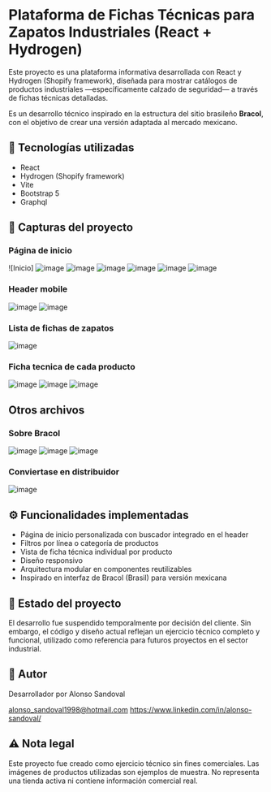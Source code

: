 # Plataforma de Fichas Técnicas para Zapatos Industriales (React + Hydrogen)

Este proyecto es una plataforma informativa desarrollada con React y Hydrogen (Shopify framework), diseñada para mostrar catálogos de productos industriales —específicamente calzado de seguridad— a través de fichas técnicas detalladas. 

Es un desarrollo técnico inspirado en la estructura del sitio brasileño **Bracol**, con el objetivo de crear una versión adaptada al mercado mexicano.

## 🚀 Tecnologías utilizadas

- React
- Hydrogen (Shopify framework)
- Vite
- Bootstrap 5
- Graphql

## 📸 Capturas del proyecto

### Página de inicio

![Inicio] ![image](https://github.com/user-attachments/assets/829734ac-c1f5-4758-a080-ab6a7ceb54ab)
![image](https://github.com/user-attachments/assets/86455817-a405-45cc-bcf9-c6f7b5c9b1a1)
![image](https://github.com/user-attachments/assets/f3b991cf-dc03-4970-81a8-a11f2b9c0581)
![image](https://github.com/user-attachments/assets/608bb508-d3fe-4723-92ab-368808b2c259)
![image](https://github.com/user-attachments/assets/a521c699-b803-4af9-8989-c3a18ea3bb7d)
![image](https://github.com/user-attachments/assets/5705792a-7f4a-4247-b71d-82595b7d33e7)

### Header mobile

![image](https://github.com/user-attachments/assets/53bf1433-ed28-4f57-af49-105f8f4a9d87)
![image](https://github.com/user-attachments/assets/753b0a57-1574-4f6f-8c03-df18ea3f00d6)

### Lista de fichas de zapatos

![image](https://github.com/user-attachments/assets/2e587471-8419-4f54-84f4-dad187f68504)

### Ficha tecnica de cada producto

![image](https://github.com/user-attachments/assets/e760883a-ade5-4233-bb8f-68284959e78b)
![image](https://github.com/user-attachments/assets/0ff856f5-940c-42a3-b3a0-209b866226ea)
![image](https://github.com/user-attachments/assets/8470b22f-5799-4b97-8688-ba703d9fee79)

## Otros archivos

### Sobre Bracol

![image](https://github.com/user-attachments/assets/af028d6b-898a-45b6-ba00-fcb4bd961143)
![image](https://github.com/user-attachments/assets/08d22bd3-bdaf-4d19-b9f7-d214c6e86a30)
![image](https://github.com/user-attachments/assets/7ddd8b32-4df8-4423-8873-773e43941836)


### Conviertase en distribuidor

![image](https://github.com/user-attachments/assets/561b9034-6ef9-425c-b337-bab7568540bb)

## ⚙️ Funcionalidades implementadas

- Página de inicio personalizada con buscador integrado en el header
- Filtros por línea o categoría de productos
- Vista de ficha técnica individual por producto
- Diseño responsivo
- Arquitectura modular en componentes reutilizables
- Inspirado en interfaz de Bracol (Brasil) para versión mexicana

## 💬 Estado del proyecto
El desarrollo fue suspendido temporalmente por decisión del cliente. Sin embargo, el código y diseño actual reflejan un ejercicio técnico completo y funcional, utilizado como referencia para futuros proyectos en el sector industrial.

## 👤 Autor

Desarrollador por Alonso Sandoval

alonso_sandoval1998@hotmail.com
https://www.linkedin.com/in/alonso-sandoval/

## ⚠️ Nota legal

Este proyecto fue creado como ejercicio técnico sin fines comerciales. Las imágenes de productos utilizadas son ejemplos de muestra. No representa una tienda activa ni contiene información comercial real.


